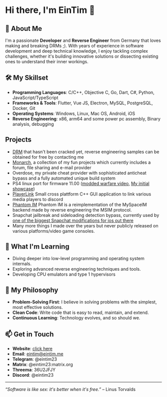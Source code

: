 # Hi there, I'm EinTim 👋

## 🚀 About Me

I'm a passionate **Developer** and **Reverse Engineer** from Germany that loves making and breaking DRMs ;). With years of experience in software development and deep technical knowledge, I enjoy tackling complex challenges, whether it's building innovative solutions or dissecting existing ones to understand their inner workings.

## 🛠️ My Skillset

- **Programming Languages**: C/C++, Objective C, Go, Dart, C#, Python, JavaScript/TypeScript
- **Frameworks & Tools**: Flutter, Vue JS, Electron, MySQL, PostgreSQL, Docker, Git
- **Operating Systems**: Windows, Linux, Mac OS, Android, iOS
- **Reverse Engineering**: x86, arm64 and some power pc assembly, Binary analysis, debugging

## Projects

- [DRM](https://youtu.be/VwWRtkoWOmU) that hasn't been cracked yet, reverse engineering samples can be obtained for free by contacting me
- [Monarch](https://monarchupload.cc), a collection of my fun projects which currently includes a forum, file sharing and e-mail provider
- Overdose, my private cheat provider with sophisticated anticheat bypass and a fully automated unique build system
- PS4 linux port for firmware 11.00 ([modded warfare video](https://www.youtube.com/watch?v=qlsdUcYrV2M), [My initial showcase](https://www.youtube.com/watch?v=H4DBDMqlgkI))
- [PlayerLink](https://github.com/EinTim23/PlayerLink) Small cross plattform C++ GUI application to link various media players to discord
- [Phantom IM](https://github.com/sphinx-soft/im-server/tree/trunk) Phantom IM is a reimplementation of the MySpaceIM backend made by reverse engineering the MSIM protocol.
- Snapchat jailbreak and sideloading detection bypass, currently used by [one of the biggest Snapchat modifications for ios out there](https://repo.objcmsgsend.dev/)
- Many more things I made over the years but never publicly released on various platforms/video game consoles.

## 🌱 What I'm Learning

- Diving deeper into low-level programming and operating system internals.
- Exploring advanced reverse engineering techniques and tools.
- Developing CPU emulators and type 1 hypervisors

## 🧠 My Philosophy

- **Problem-Solving First**: I believe in solving problems with the simplest, most effective solutions.
- **Clean Code**: Write code that is easy to read, maintain, and extend.
- **Continuous Learning**: Technology evolves, and so should we.

## 📫 Get in Touch
- **Website**: [click here](https://eintim.dev)
- **Email**: eintim@eintim.me
- **Telegram**: @eintim23
- **Matrix**: @eintim23:matrix.org
- **Threema**: 36U2JFJY
- **Discord**: @eintim23

---

*“Software is like sex: it's better when it's free.”* – Linus Torvalds
